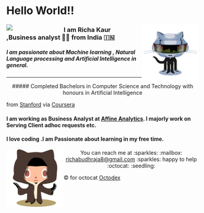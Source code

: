 # Hello World!!

<img align="left" width="150" src="https://github.com/richakbee/richakbee/blob/main/static/img/yogocat.gif">

<img align="right" width="150" src="https://github.com/richakbee/richakbee/blob/main/static/img/daftpunktocat-thomas.gif">

### I am Richa Kaur ,Business analyst :woman_technologist: from India :india:


##### I am passionate about Machine learning , Natural Language processing and Artificial Intelligence in general. 
  

---
<p align="center">
##### Completed Bachelors in Computer Science and Technology with honours in Artificial Intelligence 

from [Stanford](https://www.uchicago.edu/) via [Coursera](https://www.coursera.com/)


#### I am working as Business Analyst at [Affine Analytics](https://www.affineanalytics.com/). I majorly work on Serving Client adhoc requests etc.

#### I love coding .I am  Passionate about learning  in my free time.
</p>  

<img align="left" width="150" src="https://github.com/richakbee/richakbee/blob/main/static/img/octobiwan.jpg">
  
<p align="center">
  You can reach me at :sparkles: :mailbox: <a href="mailto:richabudhraja8@gmail.com">richabudhraja8@gmail.com</a> :sparkles: happy to help :octocat: :seedling:
</p>

:copyright: for octocat [Octodex](https://octodex.github.com/)
